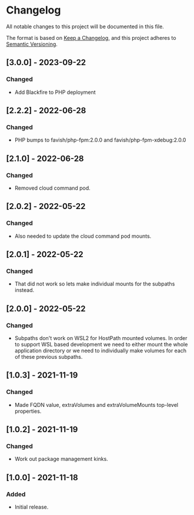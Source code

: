 # Changelog
All notable changes to this project will be documented in this file.

The format is based on [Keep a Changelog](https://keepachangelog.com/en/1.0.0/),
and this project adheres to [Semantic Versioning](https://semver.org/spec/v2.0.0.html).

## [3.0.0] - 2023-09-22
### Changed
- Add Blackfire to PHP deployment

## [2.2.2] - 2022-06-28
### Changed
- PHP bumps to favish/php-fpm:2.0.0 and favish/php-fpm-xdebug:2.0.0

## [2.1.0] - 2022-06-28
### Changed
- Removed cloud command pod.

## [2.0.2] - 2022-05-22
### Changed
- Also needed to update the cloud command pod mounts.

## [2.0.1] - 2022-05-22
### Changed
- That did not work so lets make individual mounts for the subpaths instead. 

## [2.0.0] - 2022-05-22
### Changed
- Subpaths don't work on WSL2 for HostPath mounted volumes. In order to support WSL based development we need to either 
  mount the whole application directory or we need to individually make volumes for each of these previous subpaths.

## [1.0.3] - 2021-11-19
### Changed
- Made FQDN value, extraVolumes and extraVolumeMounts top-level properties.

## [1.0.2] - 2021-11-19
### Changed
- Work out package management kinks.

## [1.0.0] - 2021-11-18
### Added
- Initial release.
